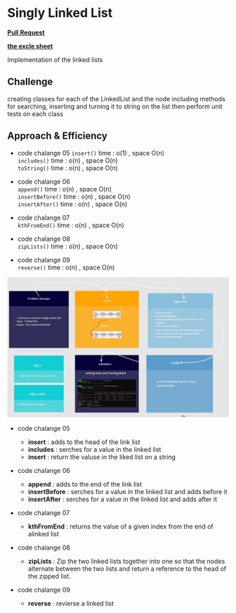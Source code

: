 # Singly Linked List

[**Pull Request**](https://github.com/hibasalem/data-structures-and-algorithms/pull/34)

[**the excle sheet**](https://docs.google.com/spreadsheets/d/1qGSyKFy6K-d6bPJEMRshfZRl3mYMsCYlBHDFbGCdQfU/edit#gid=0)

Implementation of the linked lists

## Challenge

creating classes for each of the LinkedList and the node including methods for searching, inserting and turning it to string on the list then perform unit tests on each class

## Approach & Efficiency

- code chalange 05
  `insert()` time : o(1) , space O(n)  
  `includes()` time : o(n) , space O(n)  
  `toString()` time : o(n) , space O(n)

- code chalange 06  
  `append()` time : o(n) , space O(n)  
  `insertBefore()` time : o(n) , space O(n)  
  `insertAfter()` time : o(n) , space O(n)

- code chalange 07  
  `kthFromEnd()` time : o(n) , space O(n)

- code chalange 08  
  `zipLists()` time : o(n) , space O(n)

- code chalange 09  
  `reverse()` time : o(n) , space O(n)

![cc07](cc09.jpg)

- code chalange 05

  - **insert** : adds to the head of the link list
  - **includes** : serches for a value in the linked list
  - **insert** : return the valuse in the liked list on a string

- code chalange 06

  - **append** : adds to the end of the link list
  - **insertBefore** : serches for a value in the linked list and adds before it
  - **insertAfter** : serches for a value in the linked list and adds after it

- code chalange 07

  - **kthFromEnd** : returns the value of a given index from the end of alinked list

- code chalange 08

  - **zipLists** : Zip the two linked lists together into one so that the nodes alternate between the two lists and return a reference to the head of the zipped list.

- code chalange 09

  - **reverse** : revierse a linked list

